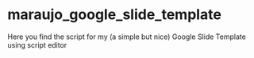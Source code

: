 # maraujo_google_slide_template
Here you find the script for my (a simple but nice) Google Slide Template using script editor
